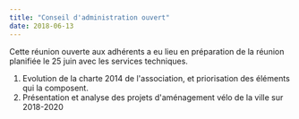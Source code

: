 ```yaml
---
title: "Conseil d'administration ouvert"
date: 2018-06-13
---
```


Cette réunion ouverte aux adhérents a eu lieu en préparation de la réunion
planifiée le 25 juin avec les services techniques.

1. Evolution de la charte 2014 de l'association, et priorisation des éléments qui la composent.
2. Présentation et analyse des projets d'aménagement vélo de la ville sur 2018-2020
